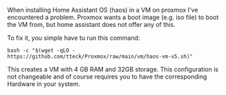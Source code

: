 When installing Home Assistant OS (haos) in a VM on proxmox I've encountered a problem. Proxmox wants a boot image (e.g. iso file) to boot the VM from, but home assistant does not offer any of this.

To fix it, you simple have tu run this command:

`bash -c "$(wget -qLO - https://github.com/tteck/Proxmox/raw/main/vm/haos-vm-v5.sh)"`

This creates a VM with 4 GB RAM and 32GB storage. This configuration is not changeable and of course requires you to have the corresponding Hardware in your system.
